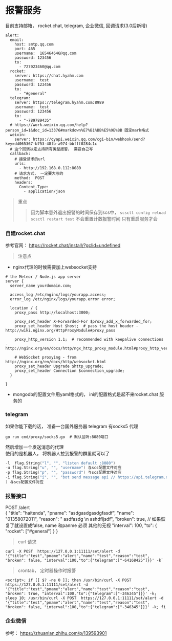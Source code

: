 
# 报警服务

目前支持邮箱， rocket.chat,  telegram, 企业微信, 回调请求(3.0后新增)
```
alert:
  email:
    host: smtp.qq.com
    port: 465
    username:  165464646@qq.com
    password: 123456
    to:
      - 727023460@qq.com
  rocket:
    server: https://chat.hyahm.com
    username:  test
    password: 123456
    to:
      - "#general"
  telegram:
    server: https://telegram.hyahm.com:8989
    username:  test
    password: 123456
    to:
      - "-789789435"
  # https://work.weixin.qq.com/help?person_id=1&doc_id=13376#markdown%E7%B1%BB%E5%9E%8B 固定mark格式
  weixin:
    server: https://qyapi.weixin.qq.com/cgi-bin/webhook/send?key=dd065367-b753-48fb-a974-bbfff0284c1c
  # 这个回调决定支持所有类型报警， 需要自己写
  callback:
    # 接受请求的url
    urls:
      - http://192.168.0.112:8080
    # 请求方式， 一定要大写的
    method:  POST
    headers:
      Content-Type:
        - application/json
```



> 重点
> > 因为脚本意外退出报警的时间保存到scs中，
> > `scsctl config reload `  ` scsctl restart test ` 不会重置计数报警时间
> > 只有重启服务才会

### 自建rocket.chat
参考官网： https://rocket.chat/install/?gclid=undefined
> 注意点
- nginx代理的时候需要加上websocket支持
```
# the Meteor / Node.js app server
server {
  server_name yourdomain.com;

  access_log /etc/nginx/logs/yourapp.access;
  error_log /etc/nginx/logs/yourapp.error error;

  location / {
    proxy_pass http://localhost:3000;

    proxy_set_header X-Forwarded-For $proxy_add_x_forwarded_for;
    proxy_set_header Host $host;  # pass the host header - http://wiki.nginx.org/HttpProxyModule#proxy_pass

    proxy_http_version 1.1;  # recommended with keepalive connections - http://nginx.org/en/docs/http/ngx_http_proxy_module.html#proxy_http_version

    # WebSocket proxying - from http://nginx.org/en/docs/http/websocket.html
    proxy_set_header Upgrade $http_upgrade;
    proxy_set_header Connection $connection_upgrade;
  }

}
```
- mongodb的配置文件用yaml格式的， ini的配置格式是起不来rocket.chat 服务的

### telegram

如果你能下载的话， 准备一台国外服务器
telegram 有socks5 代理
```
go run cmd/proxy/socks5.go  # 默认监听:8080端口
```
然后增加一个发送消息的代理  
使用的是机器人， 将机器人拉到报警的群里就可以了  
```go run cmd/proxy/telegram.go -l :8989
-l  flag.String("l", "", "listen default :8080")
-u flag.String("u", "", "username") 与scs配置文件对应
-p flag.String("p", "", "password") 与scs配置文件对应
-i flag.String("i", "", "bot send message api // https://api.telegram.org/bot<token>/sendMessage")
) 与scs配置文件对应
```


### 报警接口
POST  /alert  
{
    "title": "haitenda",
    "pname": "asdgasdgasdgfasdf",
    "name": "01358072011",
    "reason": " asdfasdg  \n ashdfljsdf",
    "broken": true,  // 如果恢复了就设置成false, name 和panme 必须 其他的无视
    "interval": 100,
    "to": {
        "rocket": ["#general"]
    }
}

> curl 请求
```
curl -X POST  https://127.0.0.1:11111/set/alert -d '{"title":"test","pname":"alert","name":"test","reason":"test", "broken": false, "interval":100,"to":{"telegram":["-64168425"]}}' -k`
```
> crontab， 定时器操作时报警
```
<script>; if [[ $? -ne 0 ]]; then /usr/bin/curl -X POST  https://127.0.0.1:11111/set/alert -d '{"title":"test","pname":"alert","name":"test","reason":"test", "broken": true, "interval":100,"to":{"telegram":["-346345"]}}' -k; sleep 10; /usr/bin/curl -X POST  https://127.0.0.1:11111/set/alert -d '{"title":"test","pname":"alert","name":"test","reason":"test", "broken": false, "interval":100,"to":{"telegram":["-346345"]}}' -k; fi
```
### 企业微信
参考：  https://zhuanlan.zhihu.com/p/139593901
